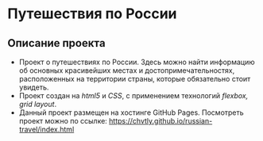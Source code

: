 # Путешествия по России
## Описание проекта
- Проект о путешествиях по России. Здесь можно найти информацию об основных красивейших местах и достопримечательностях, расположенных на территории страны, которые обязательно стоит увидеть.
- Проект создан на *html5* и *CSS*, с применением технологий *flexbox, grid layout*.
- Данный проект размещен на хостинге GitHub Pages. Посмотреть проект можно по ссылке: <https://chvtly.github.io/russian-travel/index.html>
